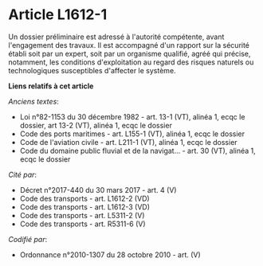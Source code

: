 # Article L1612-1

Un dossier préliminaire est adressé à l'autorité compétente, avant l'engagement des travaux. Il est accompagné d'un rapport
sur la sécurité établi soit par un expert, soit par un organisme qualifié, agréé qui précise, notamment, les conditions
d'exploitation au regard des risques naturels ou technologiques susceptibles d'affecter le système.

**Liens relatifs à cet article**

_Anciens textes_:

  - Loi n°82-1153 du 30 décembre 1982 - art. 13-1 (VT), alinéa 1, ecqc le dossier, art 13-2 (VT), alinéa 1, ecqc le dossier
  - Code des ports maritimes - art. L155-1 (VT), alinéa 1, ecqc le dossier
  - Code de l'aviation civile - art. L211-1 (VT), alinéa 1, ecqc le dossier
  - Code du domaine public fluvial et de la navigat... - art. 30 (VT), alinéa 1, ecqc le dossier

_Cité par_:

  - Décret n°2017-440 du 30 mars 2017 - art. 4 (V)
  - Code des transports - art. L1612-2 (VD)
  - Code des transports - art. L1612-3 (VD)
  - Code des transports - art. L5311-2 (V)
  - Code des transports - art. R5311-6 (V)

_Codifié par_:

  - Ordonnance n°2010-1307 du 28 octobre 2010 - art. (V)

